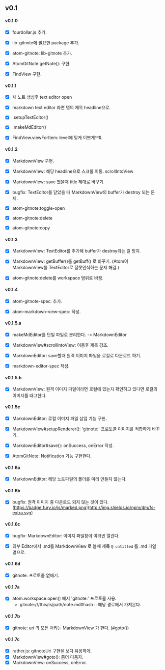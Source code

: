 ## v0.1

#### v0.1.0

- [x] fourdollar.js 추가.
- [x] lib-gitnote에 필요한 package 추가.
- [x] atom-gitnote: lib-gitnote 추가.
- [x] AtomGitNote.getNote(): 구현.
- [x] FindView 구현.


#### v0.1.1

- [x] 새 노트 생성후 text editor open
- [x] markdown text editor 라면 탭의 제목 headline으로.
- [x] .setupTextEditor()
- [x] .makeMdEditor()
- [x] FindView.viewForItem: level에 맞게 이쁘게^^&


#### v0.1.2

- [x] MarkdownView 구현.
- [x] MarkdownView: 해당 headline으로 스크롤 이동. scrollIntoView
- [x] MarkdownView: save 했을때 title 제대로 바꾸기.
- [x] bugfix: TextEditor를 닫았을 때 MarkdownView의 buffer가 destroy 되는 문제.
- [x] atom-gitnote:toggle-open
- [x] atom-gitnote:delete
- [x] atom-gitnote:copy


#### v0.1.3

- [x] MarkdownView: TextEditor를 추가해 buffer가 destroy되는 걸 방지.
- [x] MarkdownView: getBuffer()를 getBuff() 로 바꾸기. (Atom이 MarkdownView를 TextEditor로 잘못인식하는 문제 해결.)
- [x] atom-gitnote:delete를 workspace 범위로 바꿈.


#### v0.1.4

- [x] atom-gitnote-spec: 추가.
- [x] atom-markdown-view-spec: 작성.


#### v0.1.5.a

- [x] makeMdEditor를 단일 파일로 분리한다. -> MarkdownEditor
- [x] MarkdownView#scrollIntoView: 이동후 제목 강조.
- [x] MarkdownEditor: save할때 원격 이미지 파일을 로컬로 다운로드 하기.
- [x] markdown-editor-spec 작성.


#### v0.1.5.b

- [x] MarkdownView: 원격 이미지 파일이라면 로컬에 있는지 확인하고 있다면 로컬의 이미지를 태그한다.


#### v0.1.5c

- [x] MarkdownEditor: 로컬 이미지 파일 삽입 기능 구현.
- [x] MarkdownView#setupRenderer(): 'gitnote:' 프로토콜 이미지를 적합하게 바꾸기.
- [x] MarkdownEditor#save(): onSuccess, onError 작성.
- [x] AtomGitNote: Notification 기능 구현한다.


#### v0.1.6a

- [x] MarkdownEditor: 해당 노트파일의 폴더를 미리 만들지 않는다.


#### v0.1.6b

- [x] bugfix: 원격 이미지 중 다운로드 되지 않는 것이 있다. (https://badge.fury.io/js/marked.png)(http://img.shields.io/npm/dm/fs-extra.svg)


#### v0.1.6c

- [x] bugfix: MarkdownEditor: 이미지 파일창이 여러번 열린다.
- [x] 외부 Editor에서 .md를 MarkdownView 로 볼때 제목 `@ untitled` 를 .md 파일명으로.


#### v0.1.6d

- [x] gitnote: 프로토콜 없애기.


#### v0.1.7a

- [x] atom.workspace.open() 에서 'gitnote:' 프로토콜 사용.
  - gitnote:///this/is/path/note.md#hash :: 해당 경로에서 가져온다.


#### v0.1.7b

- [x] gitnote: uri 의 모든 처리는 MarkdownView 가 한다. (#goto())


#### v0.1.7c

- [x] rather.js: gitnoteUri 구현을 보다 유용하게.
- [x] MarkdownView#goto(): 좀더 다듬자.
- [x] MarkdownView: onSuccess, onError.
